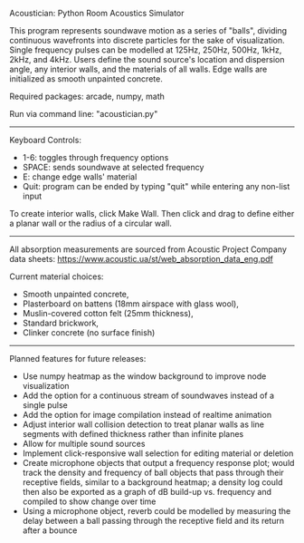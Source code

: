 Acoustician: Python Room Acoustics Simulator

This program represents soundwave motion as a series of "balls", dividing
continuous wavefronts into discrete particles for the sake of visualization.
Single frequency pulses can be modelled at 125Hz, 250Hz, 500Hz, 1kHz, 2kHz, and
4kHz. Users define the sound source's location and dispersion angle, any
interior walls, and the materials of all walls. Edge walls are initialized as
smooth unpainted concrete.

Required packages: arcade, numpy, math

Run via command line: "acoustician.py"

-------------------------------------------------------------------------------
Keyboard Controls:
- 1-6: toggles through frequency options
- SPACE: sends soundwave at selected frequency
- E: change edge walls' material
- Quit: program can be ended by typing "quit" while entering any non-list input

To create interior walls, click Make Wall. Then click and drag to define either
a planar wall or the radius of a circular wall.

-------------------------------------------------------------------------------
All absorption measurements are sourced from Acoustic Project Company data
sheets: https://www.acoustic.ua/st/web_absorption_data_eng.pdf

Current material choices:
- Smooth unpainted concrete,
- Plasterboard on battens (18mm airspace with glass wool),
- Muslin-covered cotton felt (25mm thickness),
- Standard brickwork,
- Clinker concrete (no surface finish)

-------------------------------------------------------------------------------
Planned features for future releases:
- Use numpy heatmap as the window background to improve node visualization
- Add the option for a continuous stream of soundwaves instead of a single pulse
- Add the option for image compilation instead of realtime animation
- Adjust interior wall collision detection to treat planar walls as line
    segments with defined thickness rather than infinite planes
- Allow for multiple sound sources
- Implement click-responsive wall selection for editing material or deletion
- Create microphone objects that output a frequency response plot; would track
    the density and frequency of ball objects that pass through their receptive
    fields, similar to a background heatmap; a density log could then also be
    exported as a graph of dB build-up vs. frequency and compiled to show change
    over time
- Using a microphone object, reverb could be modelled by measuring the delay
    between a ball passing through the receptive field and its return after a
    bounce